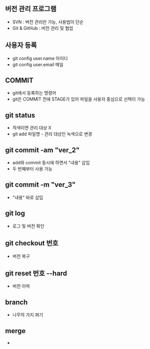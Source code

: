 ## 버전 관리 프로그램
* SVN : 버전 관리만 가능, 사용법이 단순
* Git & GitHub : 버전 관리 및 협업

## 사용자 등록
* git config user.name 아이디
* git config user.email 메일

## COMMIT
* git에서 등록하는 명령어
* git은 COMMIT 전에 STAGE가 있어 파일을 사용자 중심으로 선택이 가능

## git status
* 적색이면 관리 대상 X
* git add 파일명 - 관리 대상인 녹색으로 변경

## git commit -am "ver_2"
* add와 commit 동시에 하면서 "내용" 삽입
* 두 번째부터 사용 가능

## git commit -m "ver_3"
* "내용" 바로 삽입

## git log
* 로그 및 버전 확인

## git checkout 번호
* 버전 복구

## git reset 번호 --hard
* 버전 이력 

## branch
* 나무의 가지 펴기

## merge
* 
